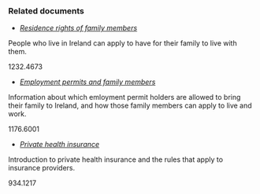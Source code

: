 ###  Related documents

  * [ _Residence rights of family members_ ](/en/moving-country/moving-to-ireland/rights-of-residence-in-ireland/residence-rights-of-family-members/)

People who live in Ireland can apply to have for their family to live with
them.

1232.4673

  * [ _Employment permits and family members_ ](/en/moving-country/working-in-ireland/employment-permits/spousal-work-permit-scheme/)

Information about which emloyment permit holders are allowed to bring their
family to Ireland, and how those family members can apply to live and work.

1176.6001

  * [ _Private health insurance_ ](/en/health/health-system/private-health-insurance/)

Introduction to private health insurance and the rules that apply to insurance
providers.

934.1217
